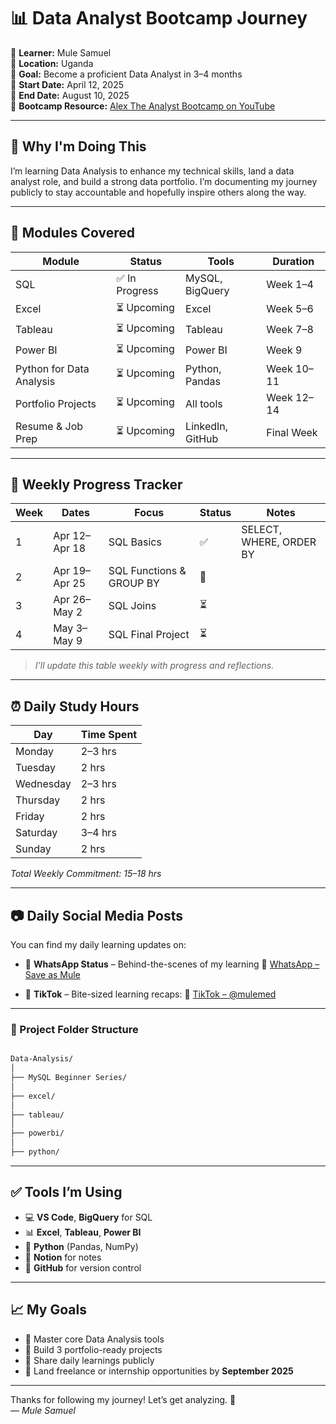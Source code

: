# 📊 Data Analyst Bootcamp Journey

👤 **Learner:** Mule Samuel  
📍 **Location:** Uganda  
🎯 **Goal:** Become a proficient Data Analyst in 3–4 months  
📅 **Start Date:** April 12, 2025  
📆 **End Date:** August 10, 2025  
📁 **Bootcamp Resource:** [Alex The Analyst Bootcamp on YouTube](https://www.youtube.com/playlist?list=PLUaB-1hjhk8FE_XZ87vPPSfHqb6OcM0cF)

---

## 🚀 Why I'm Doing This

I’m learning Data Analysis to enhance my technical skills, land a data analyst role, and build a strong data portfolio. I’m documenting my journey publicly to stay accountable and hopefully inspire others along the way.

---

## 🧠 Modules Covered

| Module                   | Status        | Tools            | Duration       |
|--------------------------|---------------|------------------|----------------|
| SQL                      | ✅ In Progress | MySQL, BigQuery  | Week 1–4       |
| Excel                    | ⏳ Upcoming    | Excel            | Week 5–6       |
| Tableau                  | ⏳ Upcoming    | Tableau          | Week 7–8       |
| Power BI                 | ⏳ Upcoming    | Power BI         | Week 9         |
| Python for Data Analysis | ⏳ Upcoming    | Python, Pandas   | Week 10–11     |
| Portfolio Projects       | ⏳ Upcoming    | All tools        | Week 12–14     |
| Resume & Job Prep        | ⏳ Upcoming    | LinkedIn, GitHub | Final Week     |

---

## 📆 Weekly Progress Tracker

| Week | Dates           | Focus                    | Status | Notes                            |
|------|------------------|---------------------------|--------|----------------------------------|
| 1    | Apr 12–Apr 18    | SQL Basics               | ✅     | SELECT, WHERE, ORDER BY         |
| 2    | Apr 19–Apr 25    | SQL Functions & GROUP BY | 🔄     |                                  |
| 3    | Apr 26–May 2     | SQL Joins                | ⏳     |                                  |
| 4    | May 3–May 9      | SQL Final Project        | ⏳     |                                  |

> _I’ll update this table weekly with progress and reflections._

---

## ⏰ Daily Study Hours

| Day       | Time Spent |
|-----------|------------|
| Monday    | 2–3 hrs    |
| Tuesday   | 2 hrs      |
| Wednesday | 2–3 hrs    |
| Thursday  | 2 hrs      |
| Friday    | 2 hrs      |
| Saturday  | 3–4 hrs    |
| Sunday    | 2 hrs      |

_Total Weekly Commitment: 15–18 hrs_

---

## 📷 Daily Social Media Posts

You can find my daily learning updates on:

- 📱 **WhatsApp Status** – Behind-the-scenes of my learning  📱 [WhatsApp – Save as Mule](https://wa.me/256776662314)

- 🎥 **TikTok** – Bite-sized learning recaps: 🎥 [TikTok – @mulemed](https://www.tiktok.com/@mulemed)


---

### 📁 Project Folder Structure
```bash

Data-Analysis/
│
├── MySQL Beginner Series/
│
├── excel/
│
├── tableau/
│
├── powerbi/
│
├── python/

 ``` 

---

## ✅ Tools I’m Using

- 💻 **VS Code**, **BigQuery** for SQL  
- 📊 **Excel**, **Tableau**, **Power BI**  
- 🐍 **Python** (Pandas, NumPy)  
- 📝 **Notion** for notes  
- 🔗 **GitHub** for version control  

---

## 📈 My Goals

- 🎯 Master core Data Analysis tools  
- 🎯 Build 3 portfolio-ready projects  
- 🎯 Share daily learnings publicly  
- 🎯 Land freelance or internship opportunities by **September 2025**

---

Thanks for following my journey! Let’s get analyzing. 💪  
*— Mule Samuel*

